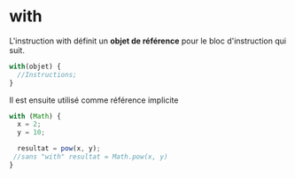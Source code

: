 # with

L'instruction with définit un **objet de référence** pour le bloc d'instruction qui suit. 

```js
with(objet) {
  //Instructions;
}
```

Il est ensuite utilisé comme référence implicite

```js
with (Math) {
  x = 2;
  y = 10;

  resultat = pow(x, y);
 //sans "with" resultat = Math.pow(x, y)
}
```

